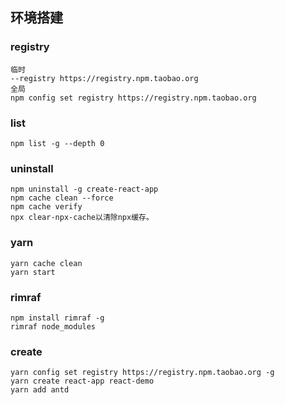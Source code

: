 ## 环境搭建

### registry

```shell
临时
--registry https://registry.npm.taobao.org
全局
npm config set registry https://registry.npm.taobao.org
```

### list

```shell
npm list -g --depth 0
```

### uninstall

```shell
npm uninstall -g create-react-app 
npm cache clean --force
npm cache verify
npx clear-npx-cache以清除npx缓存。
```

### yarn

```shell
yarn cache clean
yarn start
```

### rimraf

```
npm install rimraf -g
rimraf node_modules
```



### create

```shell
yarn config set registry https://registry.npm.taobao.org -g
yarn create react-app react-demo
yarn add antd
```



